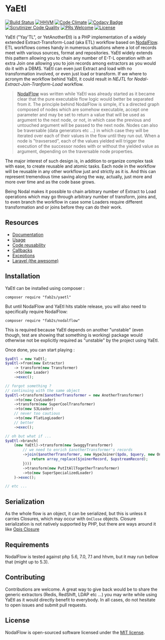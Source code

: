 # YaEtl

[![Build Status](https://travis-ci.org/fab2s/YaEtl.svg?branch=master)](https://travis-ci.org/fab2s/YaEtl) [![HHVM](https://img.shields.io/hhvm/fab2s/YaEtl.svg)](http://hhvm.h4cc.de/package/fab2s/yaetl) [![Code Climate](https://codeclimate.com/github/fab2s/YaEtl/badges/gpa.svg)](https://codeclimate.com/github/fab2s/YaEtl) [![Codacy Badge](https://api.codacy.com/project/badge/Grade/aa2adb7aac514da497b154d6ad37db3c)](https://www.codacy.com/app/fab2s/YaEtl) [![Scrutinizer Code Quality](https://scrutinizer-ci.com/g/fab2s/YaEtl/badges/quality-score.png?b=master)](https://scrutinizer-ci.com/g/fab2s/YaEtl/?branch=master) [![PRs Welcome](https://img.shields.io/badge/PRs-welcome-brightgreen.svg?style=flat)](http://makeapullrequest.com) [![License](https://poser.pugx.org/fab2s/nodalflow/license)](https://packagist.org/packages/fab2s/yaetl)

YaEtl ("Yay'TL", or YetAnotherEtl) is a PHP implementation of a widely extended Extract-Transform-Load (aka ETL) workflow based on [NodalFlow](https://github.com/fab2s/NodalFlow).
ETL workflows comes handy in numerous situations where a lot of records meet with various sources, format and repositories.
YaEtl widely extends this pattern allowing you to chain any number of E-T-L operation with an extra Join one allowing you to join records among extractors as you would do it with a DBMS. YaEtl can even just Extract and load with no transformation involved, or even just load or transform. If we where to acronym the workflow behind YaEtl, it could result in *NEJTL* for *Nodal-Extract-Join-Tranform-Load* workflow.

> [NodalFlow](https://github.com/fab2s/NodalFlow) was written while YaEtl was already started as it became clear that the pure executable flow logic would better be separated from it. The principle behind NodalFlow is simple, it's a directed graph composed of nodes which are somehow executable, accept one parameter and may be set to return a value that will be used as argument to the next node, or not, in which case the previous and untouched argument will be passed to the next node. Nodes can also be traversable (data generators etc ...) in which case they will be iterated over each of their values in the flow until they run out. When a node is "travsersed", each of the values yielded will trigger the execution of the successor nodes with or without the yielded value as argument, depending on the traversable node properties.

The major interest of such design is, in addition to organize complex task with ease, to create reusable and atomic tasks. Each node in the workflow will be reusable in any other workflow just and strictly as it is. And this can represent tremendous time saving along the way, actually, just more and more over time and as the code base grows.

Being Nodal makes it possible to chain arbitrary number of Extract to Load operations which may go through arbitrary number of transform, joins and, to even branch the workflow in case some Loaders require different transformation and or joins before they can do their work.

## Resources
 - [Documentation](https://github.com/fab2s/YaEtl/blob/master/docs/index.md)
 - [Usage](https://github.com/fab2s/YaEtl/blob/master/docs/usage.md)
 - [Code reusability](https://github.com/fab2s/YaEtl/blob/master/docs/reusability.md)
 - [Callbacks](https://github.com/fab2s/YaEtl/blob/master/docs/callbacks.md)
 - [Exceptions](https://github.com/fab2s/YaEtl/blob/master/docs/exceptions.md)
 - [Laravel (the awesome)](https://github.com/fab2s/YaEtl/blob/master/docs/laravel.md)


## Installation

YaEtl can be installed using composer :

```shell
composer require "fab2s/yaetl"
```

But until NodalFlow and YaEtl hits stable release, you will also need to specifically require NodalFlow:
```shell
composer require "fab2s/nodalflow"
```

This is required because YaEtl depends on another "unstable" (even though, test are showing that something is working) package would otherwise not be explicitly required as "unstable" by the project using YaEtl.

Once done, you can start playing :

```php
$yaEtl = new YaEtl;
$yaEtl->from(new Extractor)
    -> transform(new Transformer)
    ->to(new Loader)
    ->exec();

// forgot something ?
// continuing with the same object
$yaEtl->transform($anotherTransformer = new AnotherTransformer)
    ->to(new CsvLoader)
    ->transform(new SuperCoolTransformer)
    ->to(new S3Loader)
    // never too cautious
    ->to(new FlatLogLoader)
    // better
    ->exec();

// oh but what if ...
$yaEtl->branch(
    (new YaEtl)->transform(new SwaggyTransformer)
        // we need to enrich $anotherTransformer's records
        ->join($anotherTransformer, new HypeJoiner($pdo, $query, new OnClose('upstreamFieldName', 'joinerFieldName', function($upstreamRecord, $joinerRecord) {
            return array_replace($joinerRecord, $upstreamRecord);
        })))
        ->transform(new PutItAllTogetherTransformer)
        ->to(new SuperSpecializedLoader)
    )->exec();

// etc ...
```

## Serialization

As the whole flow is an object, it can be serialized, but this is unless it carries Closures, which may occur with `OnClose` objects. Closure serialization is not natively supported by PHP, but there are ways around it like [Opis Closure](https://github.com/opis/closure)

## Requirements

NodalFlow is tested against php 5.6, 7.0, 7.1 and hhvm, but it may run bellow that (might up to 5.3).

## Contributing

Contributions are welcome. A great way to give back would be to share the generic extractors (Redis, RedShift, LDAP etc ...) you may write while using YaEtl as it would directly benefit to everybody.
In all cases, do not hesitate to open issues and submit pull requests.

## License

NodalFlow is open-sourced software licensed under the [MIT license](http://opensource.org/licenses/MIT).
